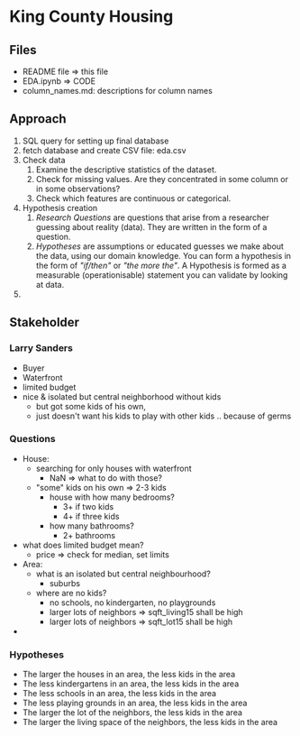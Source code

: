 
# King County Housing 


## Files

* README file => this file
* EDA.ipynb => CODE
* column_names.md: descriptions for column names

## Approach

1. SQL query for setting up final database
2. fetch database and create CSV file: eda.csv
3. Check data
   1. Examine the descriptive statistics of the dataset.
   2. Check for missing values. Are they concentrated in some column or in some observations?
   3. Check which features are continuous or categorical.
4. Hypothesis creation
   1. *Research Questions* are questions that arise from a researcher guessing about reality (data). They are written in the form of a question.
   2. *Hypotheses* are assumptions or educated guesses we make about the data, using our domain knowledge. You can form a hypothesis in the form of *"if/then"* or *"the more the"*. A Hypothesis is formed as a measurable (operationisable) statement you can validate by looking at data.
5. 

## Stakeholder
### Larry Sanders
* Buyer 
* Waterfront
* limited budget
* nice & isolated but central neighborhood without kids
  * but got some kids of his own, 
  * just doesn't want his kids to play with other kids .. because of germs

### Questions
* House:
  * searching for only houses with waterfront
    * NaN => what to do with those?
  * "some" kids on his own => 2-3 kids
    * house with how many bedrooms?
      * 3+ if two kids
      * 4+ if three kids
    * how many bathrooms?
      * 2+ bathrooms
* what does limited budget mean?
  * price => check for median, set limits
* Area:
  * what is an isolated but central neighbourhood? 
    * suburbs
  * where are no kids?
    * no schools, no kindergarten, no playgrounds
    * larger lots of neighbors => sqft_living15 shall be high
    * larger lots of neighbors => sqft_lot15 shall be high
* 

### Hypotheses
* The larger the houses in an area, the less kids in the area
* The less kindergartens in an area, the less kids in the area
* The less schools in an area, the less kids in the area
* The less playing grounds in an area, the less kids in the area
* The larger the lot of the neighbors, the less kids in the area
* The larger the living space of the neighbors, the less kids in the area













